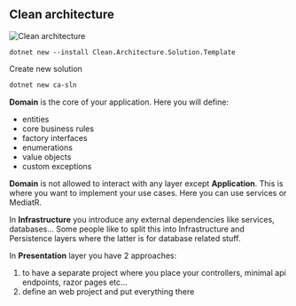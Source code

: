 ## Clean architecture

<img src="https://miro.medium.com/v2/resize:fit:720/format:webp/1*xTb6pwbDRrjbL7Ku1WLh2g.png" alt="Clean architecture"/>

``` shell
dotnet new --install Clean.Architecture.Solution.Template
```
Create new solution
``` bash
dotnet new ca-sln
```

**Domain** is the core of your application.
Here you will define:
- entities
- core business rules
- factory interfaces
- enumerations
- value objects
- custom exceptions

**Domain** is not allowed to interact with any layer except **Application**.
This is where you want to implement your use cases.
Here you can use services or MediatR.

In **Infrastructure** you introduce any external dependencies like services, databases...
Some people like to split this into Infrastructure and Persistence layers where the latter is for database related stuff.

In **Presentation** layer you have 2 approaches:
1. to have a separate project where you place your controllers, minimal api endpoints, razor pages etc...
2. define an web project and put everything there
